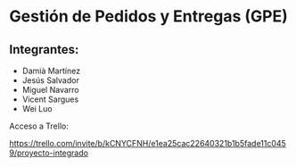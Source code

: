# Gestión de Pedidos y Entregas (GPE)  
## Integrantes:

* Damià Martínez
* Jesús Salvador
* Miguel Navarro
* Vicent Sargues
* Wei Luo

Acceso a Trello: 

https://trello.com/invite/b/kCNYCFNH/e1ea25cac22640321b1b5fade11c0459/proyecto-integrado